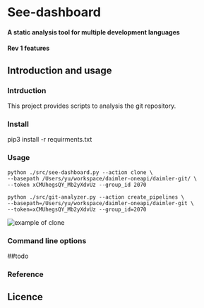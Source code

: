 # See-dashboard
#### A static analysis tool for multiple development languages
#### Rev 1 features
## Introduction and usage
### Intrduction
This project provides scripts to analysis the git repository.
### Install
pip3 install -r requirments.txt
### Usage
```
python ./src/see-dashboard.py --action clone \
--basepath /Users/yu/workspace/daimler-oneapi/daimler-git/ \
--token xCMUhegsQY_Mb2yXdvUz --group_id 2070
```
```
python ./src/git-analyzer.py --action create_pipelines \
--basepath=/Users/yu/workspace/daimler-oneapi/daimler-git \
--token=xCMUhegsQY_Mb2yXdvUz --group_id=2070

```
![example of clone]()


### Command line options
##todo
### Reference

## Licence

